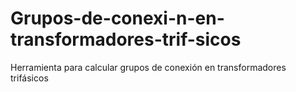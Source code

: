 # Grupos-de-conexi-n-en-transformadores-trif-sicos
Herramienta para calcular grupos de conexión en transformadores trifásicos

